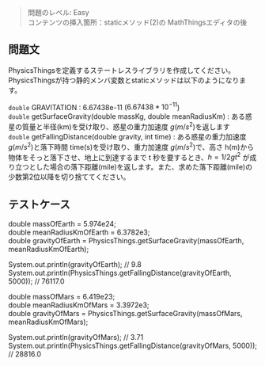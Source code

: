 > 問題のレベル: Easy  
> コンテンツの挿入箇所：staticメソッド(2)の MathThingsエディタの後

## 問題文

PhysicsThingsを定義するステートレスライブラリを作成してください。  
PhysicsThingsが持つ静的メンバ変数とstaticメソッドは以下のようになります。

`double` GRAVITATION : 6.67438e-11 ($6.67438*10^{-11}$)  
`double` getSurfaceGravity(double massKg, double meanRadiusKm) : ある惑星の質量と半径(km)を受け取り、惑星の重力加速度 $g(m/s^2)$を返します  
`double` getFallingDistance(double gravity, int time) : ある惑星の重力加速度 $g(m/s^2)$と落下時間 time(s)を受け取り、重力加速度 $g(m/s^2)$で、高さ h(m)から物体をそっと落下させ、地上に到達するまで t 秒を要するとき、$h = 1/2 gt^2$ が成り立つとした場合の落下距離(mile)を返します。また、求めた落下距離(mile)の少数第2位以降を切り捨ててください。

## テストケース

double massOfEarth = 5.974e24;  
double meanRadiusKmOfEarth = 6.3782e3;  
double gravityOfEarth = PhysicsThings.getSurfaceGravity(massOfEarth, meanRadiusKmOfEarth);  

System.out.println(gravityOfEarth); // 9.8  
System.out.println(PhysicsThings.getFallingDistance(gravityOfEarth, 5000)); // 76117.0

double massOfMars = 6.419e23;  
double meanRadiusKmOfMars = 3.3972e3;  
double gravityOfMars = PhysicsThings.getSurfaceGravity(massOfMars, meanRadiusKmOfMars);

System.out.println(gravityOfMars); // 3.71
System.out.println(PhysicsThings.getFallingDistance(gravityOfMars, 5000)); // 28816.0
